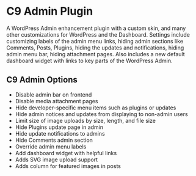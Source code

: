 # C9 Admin Plugin

A WordPress Admin enhancement plugin with a custom skin, and many other customizations for WordPress and the Dashboard. Settings include customizing labels of the admin menu links, hiding admin sections like Comments, Posts, Plugins, hiding the updates and notifications, hiding admin menu bar, hiding attachment pages. Also includes a new default dashboard widget with links to key parts of the WordPress Admin.

## C9 Admin Options

-   Disable admin bar on frontend
-   Disable media attachment pages
-   Hide developer-specific menu items such as plugins or updates
-   Hide admin notices and updates from displaying to non-admin users
-   Limit size of image uploads by size, length, and file size
-   Hide Plugins update page in admin
-   Hide update notifications to admins
-   Hide Comments admin section
-   Override admin menu labels
-   Add dashboard widget with helpful links
-   Adds SVG image upload support
-   Adds column for featured images in posts